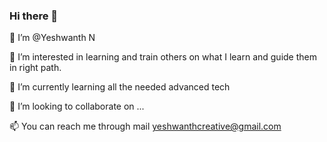 ### Hi there 👋

👋 I’m @Yeshwanth N  

👀 I’m interested in learning and train others on what I learn and guide them in right path.

🌱 I’m currently learning all the needed advanced tech

💞️ I’m looking to collaborate on ...

📫 You can reach me through mail yeshwanthcreative@gmail.com

<!--
**nyeshwanth/nyeshwanth** is a ✨ _special_ ✨ repository because its `README.md` (this file) appears on your GitHub profile.

Here are some ideas to get you started:

- 🔭 I’m currently working on ...
- 🌱 I’m currently learning ...
- 👯 I’m looking to collaborate on ...
- 🤔 I’m looking for help with ...
- 💬 Ask me about ...
- 📫 How to reach me: ...
- 😄 Pronouns: ...
- ⚡ Fun fact: ...
-->
